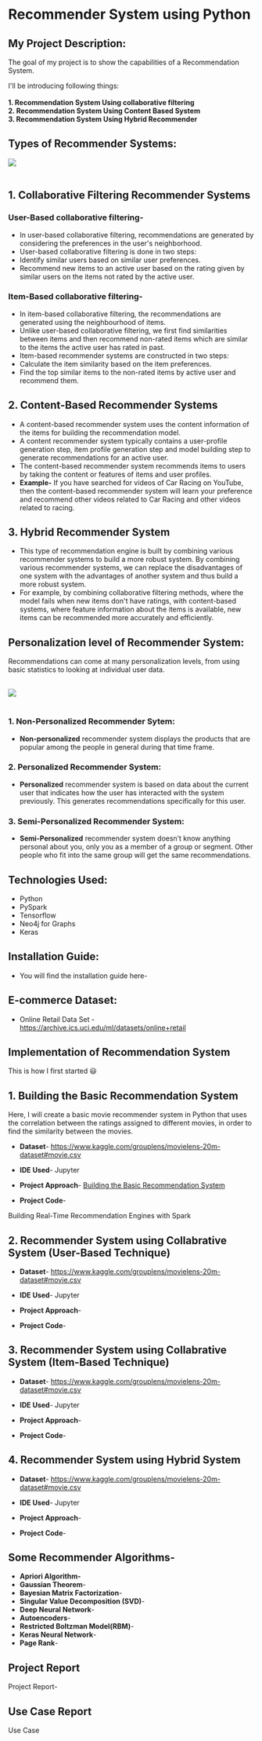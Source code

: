 # Recommender System using Python 
 ## **My Project Description:**
 The goal of my project is to show the capabilities of a Recommendation System.<br>
  
I'll be introducing following things:<br><br>
**1. Recommendation System Using collaborative filtering**<br>
**2. Recommendation System Using Content Based System**<br>
**3. Recommendation System Using Hybrid Recommender**<br>

## Types of Recommender Systems:

 ![](https://miro.medium.com/max/601/1*SZpNyoDNGvlQxBPmRzq_cg.png)<br><br>


## 1. Collaborative Filtering Recommender Systems
 ### **User-Based collaborative filtering**- <br> 
   * In user-based collaborative filtering, recommendations are generated by considering the preferences in the user's
   neighborhood. 
   * User-based collaborative filtering is done in two steps:
   * Identify similar users based on similar user preferences.
   * Recommend new items to an active user based on the rating given by similar users on the items not rated by the active user.
 ### **Item-Based collaborative filtering**- <br>
   * In item-based collaborative filtering, the recommendations are generated using the neighbourhood of items.<br>
   * Unlike user-based collaborative filtering, we first find similarities between items and then recommend non-rated items which are        similar to the items the active user has rated in past. 
   * Item-based recommender systems are constructed in two steps:<br>
   * Calculate the item similarity based on the item preferences.
   * Find the top similar items to the non-rated items by active user and recommend them.
 ## 2. Content-Based Recommender Systems
   * A content-based recommender system uses the content information of the items for building the recommendation model.<br>
   * A content recommender system typically contains a user-profile generation step, item profile generation step and model building step to generate recommendations for an active user. 
   * The content-based recommender system recommends items to users by taking the content or features of items and user profiles. 
   * **Example-** If you have searched for videos of Car Racing on YouTube, then the content-based recommender system will learn your preference and recommend other videos related to Car Racing and other videos related to racing.
 ## 3. Hybrid Recommender System
   *  This type of recommendation engine is built by combining various recommender systems to build a more robust system. By combining various recommender systems, we can replace the disadvantages of one system with the advantages of
another system and thus build a more robust system. 
   * For example, by combining collaborative filtering methods, where the model fails when new items don't have ratings, with content-based systems, where feature information about the items is available, new items can be recommended more accurately and efficiently.

## Personalization level of Recommender System:
Recommendations can come at many personalization levels, from using basic statistics
to looking at individual user data.<br><br>

![](https://miro.medium.com/max/960/1*Z5ioNydm3ReqOIcJoAHl-A.png)<br><br>

 
 ### 1. Non-Personalized Recommender Sytem:<br>
 

  *  __Non-personalized__ recommender system displays the products that are popular among the people in general during that time frame.
   
 ### 2. Personalized Recommender System:<br>
  * __Personalized__ recommender system is based on data about the current user that indicates how the user has interacted with the system previously. This generates recommendations specifically for this user.
 ### 3. Semi-Personalized Recommender System:<br>
 * __Semi-Personalized__ recommender system doesn’t know anything personal about you, only you as
a member of a group or segment. Other people who fit into the same group will get
the same recommendations.
    
## Technologies Used:
* Python
* PySpark
* Tensorflow
* Neo4j for Graphs
* Keras
## Installation Guide:
* You will find the installation guide here- 



## E-commerce Dataset:
* Online Retail Data Set -https://archive.ics.uci.edu/ml/datasets/online+retail



## Implementation of Recommendation System
This is how I first started 😃
## 1.  Building the Basic Recommendation System
Here, I will create a basic movie recommender system in Python that uses the correlation between the ratings assigned to different movies, in order to find the similarity between the movies.

* **Dataset**- https://www.kaggle.com/grouplens/movielens-20m-dataset#movie.csv<br>
* **IDE Used**- Jupyter<br>
* **Project Approach**- [Building the Basic Recommendation System](https://github.com/mitushaa/RecommenderSystemUsingPython/wiki/Basic-Recommender-System)<br> 

* **Project Code**- 

Building Real-Time
Recommendation Engines with Spark
    
## 2. Recommender System using Collabrative System (User-Based Technique)


* **Dataset**- https://www.kaggle.com/grouplens/movielens-20m-dataset#movie.csv<br>
* **IDE Used**- Jupyter<br>
* **Project Approach**- 

* **Project Code**- 


## 3. Recommender System using Collabrative System (Item-Based Technique)


* **Dataset**- https://www.kaggle.com/grouplens/movielens-20m-dataset#movie.csv<br>
* **IDE Used**- Jupyter<br>
* **Project Approach**- 

* **Project Code**- 



## 4. Recommender System using Hybrid System


* **Dataset**- https://www.kaggle.com/grouplens/movielens-20m-dataset#movie.csv<br>
* **IDE Used**- Jupyter<br>
* **Project Approach**- 

* **Project Code**- 

## Some Recommender Algorithms- 

 * **Apriori Algorithm-** <br> 
 * **Gaussian Theorem**- <br>
 * **Bayesian Matrix Factorization**- <br>
 * **Singular Value Decomposition (SVD)**- <br>
 * **Deep Neural Network**- <br>
 * **Autoencoders**- <br>
 * **Restricted Boltzman Model(RBM)**- <br>
 * **Keras Neural Network**-  <br>
 * **Page Rank**-  <br>
 
 ## Project Report  
 Project Report-

## Use Case Report
Use Case


 







